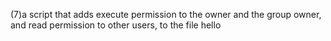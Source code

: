 (7)a script that adds execute permission to the owner and the group owner, and read permission to other users, to the file hello
